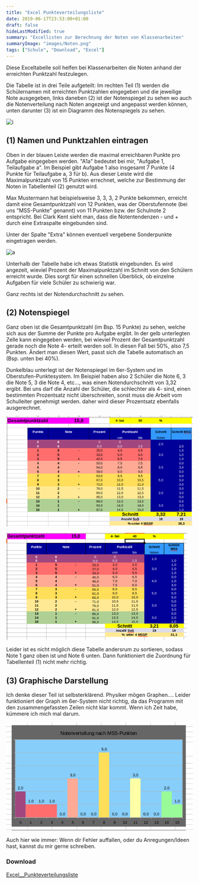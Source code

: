 ```yaml
---
title: "Excel Punkteverteilungsliste"
date: 2019-06-17T23:53:00+01:00
draft: false
hideLastModified: true
summary: "Excellisten zur Berechnung der Noten von Klassenarbeiten"
summaryImage: "images/Noten.png"
tags: ["Schule", "Download", "Excel"]
---
```


Diese Exceltabelle soll helfen bei Klassenarbeiten die Noten anhand der erreichten Punktzahl festzulegen. 

Die Tabelle ist in drei Teile aufgeteilt: Im rechten Teil (1) werden die Schülernamen mit erreichten Punktzahlen eingegeben und die jeweilige Note ausgegeben, links daneben (2) ist der Notenspiegel zu sehen wo auch die Notenverteilung nach Noten angezeigt und angepasst werden können, unten darunter (3) ist ein Diagramm des Notenspiegels zu sehen.

![i](images/Übersicht.png)

## (1) Namen und Punktzahlen eintragen

Oben in der blauen Leiste werden die maximal erreichbaren Punkte pro Aufgabe eingegeben werden. "A1a" bedeutet bei mir, "Aufgabe 1, Teilaufgabe a". Im Beispiel gibt Aufgabe 1 also insgesamt 7 Punkte (4 Punkte für Teilaufgabe a, 3 für b). Aus dieser Leiste wird die Maximalpunktzahl von 15 Punkten errechnet, welche zur Bestimmung der Noten in Tabellenteil (2) genutzt wird.

Max Mustermann hat beispielsweise 3, 3, 3, 2 Punkte bekommen, erreicht damit eine Gesamtpunktzahl von 12 Punkten, was der Oberstufennote (bei uns "MSS-Punkte" genannt) von 11 Punkten bzw. der Schulnote 2 entspricht. Bei Clark Kent sieht man, dass  die Notentendenzen - und + durch eine Extraspalte eingebunden sind. 

Unter der Spalte "Extra" können eventuell vergebene Sonderpunkte eingetragen werden.

![a](images/Schülerliste.png)

Unterhalb der Tabelle habe ich etwas Statistik eingebunden. Es wird angezeit, wieviel Prozent der Maximalpunktzahl im Schnitt von den Schülern erreicht wurde. Dies sorgt für einen schnellen Überblick, ob einzelne Aufgaben für viele Schüler zu schwierig war. 

Ganz rechts ist der Notendurchschnitt zu sehen. 

## (2) Notenspiegel

Ganz oben ist die Gesamtpunktzahl (im Bsp. 15 Punkte) zu sehen, welche sich aus der Summe der Punkte pro Aufgabe ergibt. In der gelb unterlegten Zelle kann eingegeben werden, bei wieviel Prozent der Gesamtpunktzahl gerade noch die Note 4- erteilt werden soll. In diesen Fall bei 50%, also 7,5 Punkten. Ändert man diesen Wert, passt sich die Tabelle automatisch an (Bsp. unten bei 40%). 

Dunkelblau unterlegt ist der Notenspiegel im 6er-System und im Oberstufen-Punktesystem. Im Beispiel haben also 2 Schüler die Note 6, 3 die Note 5, 3 die Note 4, etc..., was einen Notendurchschnitt von 3,32 ergibt. Bei uns darf die Anzahl der Schüler, die schlechter als 4- sind, einen bestimmten Prozentsatz nicht überschreiten, sonst muss die Arbeit vom Schulleiter genehmigt werden. daher wird dieser Prozentsatz ebenfalls ausgerechnet.

![1](images/Notenspiegel.png)

![u](images/40Prozent.png)

Leider ist es nicht möglich diese Tabelle andersrum zu sortieren, sodass Note 1 ganz oben ist und Note 6 unten. Dann funktioniert die Zuordnung für Tabellenteil (1) nicht mehr richtig.

## (3) Graphische Darstellung

Ich denke dieser Teil ist selbsterklärend. Physiker mögen Graphen.... Leider funktioniert der Graph im 6er-System nicht richtig, da das Programm mit den zusammengefassten Zeilen nicht klar kommt. Wenn ich Zeit habe, kümmere ich mich mal darum.

![g](images/Diagramm.png)

Auch hier wie immer: Wenn dir Fehler auffallen, oder du Anregungen/Ideen hast, kannst du mir gerne schreiben.

### Download

[Excel__Punkteverteilungsliste](Dateien/Punktetabelle_Oberstufe_Template.xlsx)
